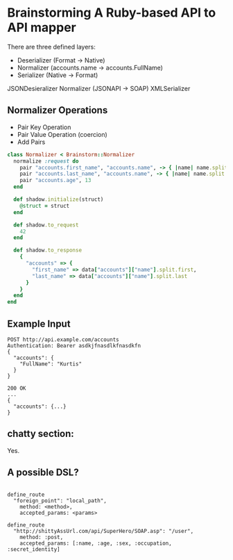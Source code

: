 # Brainstorming A Ruby-based API to API mapper

There are three defined layers:

  - Deserializer (Format -> Native)
  - Normalizer (accounts.name -> accounts.FullName)
  - Serializer (Native -> Format)


JSONDesieralizer
Normalizer (JSONAPI -> SOAP)
XMLSerializer

## Normalizer Operations

  - Pair Key Operation
  - Pair Value Operation (coercion)
  - Add Pairs

```ruby
class Normalizer < Brainstorm::Normalizer
  normalize :request do
    pair "accounts.first_name", "accounts.name", -> { |name| name.split.first }
    pair "accounts.last_name", "accounts.name", -> { |name| name.split.last }
    pair "accounts.age", 13
  end

  def shadow.initialize(struct)
    @struct = struct
  end

  def shadow.to_request
    42
  end

  def shadow.to_response
    {
      "accounts" => {
        "first_name" => data["accounts"]["name"].split.first,
        "last_name" => data["accounts"]["name"].split.last
      }
    }
  end
end
```

## Example Input

```
POST http://api.example.com/accounts
Authentication: Bearer asdkjfnasdlkfnasdkfn
{
  "accounts": {
    "FullName": "Kurtis"
  }
}
```

```
200 OK
...
{
  "accounts": {...}
}
```


## chatty section:

Yes.


## A possible DSL?

```

define_route
  "foreign_point": "local_path",
    method: <method>,
    accepted_params: <params>

define_route
  "http://shittyAssUrl.com/api/SuperHero/SOAP.asp": "/user",
    method: :post,
    accepted_params: [:name, :age, :sex, :occupation, :secret_identity]
```
